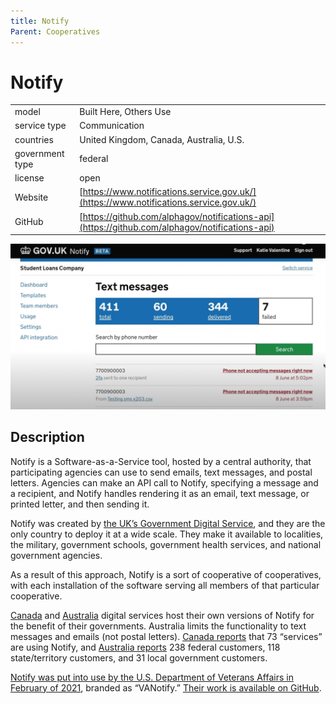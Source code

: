 ```yaml
---
title: Notify
Parent: Cooperatives
---
```


# Notify

|                   |                                          |
|:------------------|:-----------------------------------------|
| model             | Built Here, Others Use
| service type      | Communication
| countries         | United Kingdom, Canada, Australia, U.S.
| government type   | federal
| license           | open
| Website           | [https://www.notifications.service.gov.uk/](https://www.notifications.service.gov.uk/)
| GitHub            | [https://github.com/alphagov/notifications-api](https://github.com/alphagov/notifications-api)

![notify screenshot](images/notify.png)

## Description

Notify is a Software-as-a-Service tool, hosted by a central authority, that participating agencies can use to send emails, text messages, and postal letters. Agencies can make an API call to Notify, specifying a message and a recipient, and Notify handles rendering it as an email, text message, or printed letter, and then sending it.

Notify was created by [the UK’s Government Digital Service](https://www.gov.uk/government/organisations/government-digital-service), and they are the only country to deploy it at a wide scale. They make it available to localities, the military, government schools, government health services, and national government agencies.

As a result of this approach, Notify is a sort of cooperative of cooperatives, with each installation of the software serving all members of that particular cooperative.

[Canada](https://notification.canada.ca/) and [Australia](https://notify.gov.au/) digital services host their own versions of Notify for the benefit of their governments. Australia limits the functionality to text messages and emails (not postal letters). [Canada reports](https://notification.canada.ca/activity) that 73 “services” are using Notify, and [Australia reports](https://notify.gov.au/) 238 federal customers, 118 state/territory customers, and 31 local government customers.

[Notify was put into use by the U.S. Department of Veterans Affairs in February of 2021](https://www.thoughtworks.com/news/vanotify), branded as “VANotify.” [Their work is available on GitHub](https://github.com/department-of-veterans-affairs/notification-api).
